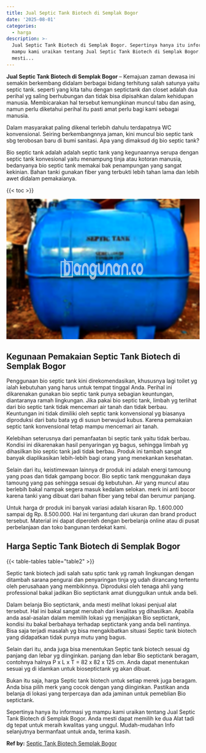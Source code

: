 ```yaml
---
title: Jual Septic Tank Biotech di Semplak Bogor
date: '2025-08-01'
categories:
  - harga
description: >-
  Jual Septic Tank Biotech di Semplak Bogor. Sepertinya hanya itu informasi yg
  mampu kami uraikan tentang Jual Septic Tank Biotech di Semplak Bogor. Anda
  mesti...
---
```


**Jual Septic Tank Biotech di Semplak Bogor** – Kemajuan zaman dewasa ini semakin berkembang didalam berbagai bidang terhitung salah satunya yaitu septic tank. seperti yang kita tahu dengan septictank dan closet adalah dua perihal yg saling berhubungan dan tidak bisa dipisahkan dalam kehidupan manusia. Membicarakan hal tersebut kemungkinan muncul tabu dan asing, namun perlu diketahui perihal itu pasti amat perlu bagi kami sebagai manusia.

Dalam masyarakat paling dikenal terlebih dahulu terdapatnya WC konvensional. Seiring berkembangnnya jaman, kini muncul bio septic tank sbg terobosan baru di bumi sanitasi. Apa yang dimaksud dg bio septic tank?

Bio septic tank adalah adalah septic tank yang kegunaannya serupa dengan septic tank konvesional yaitu menampung tinja atau kotoran manusia, bedanyanya bio septic tank memakai bak penampungan yang sangat kekinian. Bahan tanki gunakan fiber yang terbukti lebih tahan lama dan lebih awet didalam pemakaianya.

{{< toc >}}

![Jual Septic Tank Biotech di Semplak Bogor](/images/jual-bio-septictank-44.png)

## Kegunaan Pemakaian Septic Tank Biotech di Semplak Bogor

Penggunaan bio septic tank kini direkomendasikan, khususnya lagi toilet yg ialah kebutuhan yang harus untuk tempat tinggal Anda. Perihal ini dikarenakan gunakan bio septic tank punya sebagian keuntungan, diantaranya ramah lingkungan. Jika pakai bio septic tank, limbah yg terlihat dari bio septic tank tidak mencemari air tanah dan tidak berbau. Keuntungan ini tidak dimiliki oleh septic tank konvensional yg biasanya diproduksi dari batu bata yg di susun berwujud kubus. Karena pemakaian septic tank konvensional tetap mampu mencemari air tanah.

Kelebihan seterusnya dari pemanfaatan bi septic tank yaitu tidak berbau. Kondisi ini dikarenakan hasil penyaringan yg bagus, sehingga limbah yg dihasilkan bio septic tank jadi tidak berbau. Produk ini tambah sangat banyak diaplikasikan lebih-lebih bagi orang yang menekankan kesehatan.

Selain dari itu, keistimewaan lainnya dr produk ini adalah energi tamoung yang poas dan tidak gampang bocor. Bio septic tank menggunakan daya tamoung yang pas sehingga sesuai dg kebutuhan. Air yang muncul atau berlebih bakal nampak segera masuk kedalam selokan. merk ini anti bocor karena tanki yang dibuat dari bahan fiber yang tebal dan berumur panjang.

Untuk harga dr produk ini banyak variasi adalah kisaran Rp. 1.600.000 sampai dg Rp. 8.500.000. Hal ini tergantung dari ukuran dan brand product tersebut. Material ini dapat diperoleh dengan berbelanja online atau di pusat perbelanjaan dan toko bangunan terdekat kami.

## Harga Septic Tank Biotech di Semplak Bogor

{{< table-tables table="table2" >}}

Septic tank biotech jadi salah satu sptic tank yg ramah lingkungan dengan ditambah sarana pengurai dan penyaringan tinja yg udah dirancang tertentu oleh perusahaan yang membikinnya. Diproduksi oleh tenaga ahli yang professional bakal jadikan Bio septictank amat diunggulkan untuk anda beli.

Dalam belanja Bio septictank, anda mesti melihat lokasi penjual alat tersebut. Hal ini bakal sangat merubah dari kwalitas yg dihasilkan. Apabila anda asal-asalan dalam memilih lokasi yg menjajakan Bio septictank, kondisi itu bakal berbahaya terhadap septictank yang anda beli nantinya. Bisa saja terjadi masalah yg bisa mengakibatkan situasi Septic tank biotech yang didapatkan tidak punya mutu yang bagus.

Selain dari itu, anda juga bisa menentukan Septic tank biotech sesuai dg panjang dan lebar yg diinginkan. panjang dan lebar Bio septictank beragam, contohnya halnya P x L x T = 82 x 82 x 125 cm. Anda dapat menentukan sesuai yg di idamkan untuk bioseptictank yg akan dibuat.

Bukan itu saja, harga Septic tank biotech untuk setiap merek juga beragam. Anda bisa pilih merk yang cocok dengan yang diinginkan. Pastikan anda belanja di lokasi yang terpercaya dan ada jaminan untuk pemeblian Bio septictank.

Sepertinya hanya itu informasi yg mampu kami uraikan tentang Jual Septic Tank Biotech di Semplak Bogor. Anda mesti dapat memilih ke dua Alat tadi dg tepat untuk meraih kwalitas yang unggul. Mudah-mudahan Info selanjutnya bermanfaat untuk anda, terima kasih.

**Ref by:** [Septic Tank Biotech Semplak Bogor](https://id.wikipedia.org/wiki/Septic)
